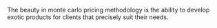 The beauty in monte carlo pricing methodology is the ability to develop exotic products for clients that precisely suit their needs.